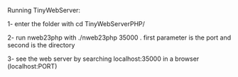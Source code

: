 Running TinyWebServer:

1- enter the folder with cd TinyWebServerPHP/

2- run nweb23php with ./nweb23php 35000 . 
first parameter is the port and second is the directory

3- see the web server by searching localhost:35000 in a browser (localhost:PORT) 



